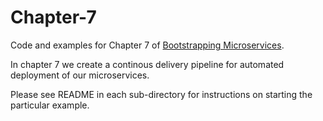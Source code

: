 # Chapter-7

Code and examples for Chapter 7 of [Bootstrapping Microservices](http://bit.ly/2o0aDsP).

In chapter 7 we create a continous delivery pipeline for automated deployment of our microservices.

Please see README in each sub-directory for instructions on starting the particular example.